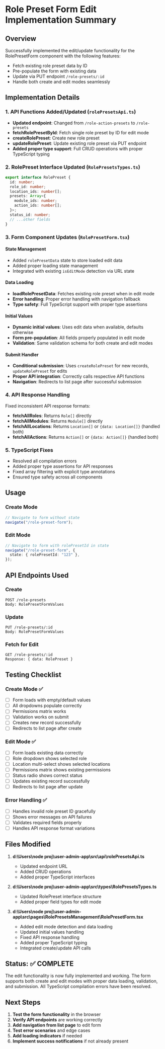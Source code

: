 # Role Preset Form Edit Implementation Summary

## Overview

Successfully implemented the edit/update functionality for the RolePresetForm component with the following features:

- Fetch existing role preset data by ID
- Pre-populate the form with existing data
- Update via PUT endpoint `/role-presets/:id`
- Handle both create and edit modes seamlessly

## Implementation Details

### 1. API Functions Added/Updated (`rolePresetsApi.ts`)

- **Updated endpoint**: Changed from `/role-action-presets` to `/role-presets`
- **fetchRolePresetById**: Fetch single role preset by ID for edit mode
- **createRolePreset**: Create new role preset
- **updateRolePreset**: Update existing role preset via PUT endpoint
- **Added proper type support**: Full CRUD operations with proper TypeScript typing

### 2. RolePreset Interface Updated (`RolePresetsTypes.ts`)

```typescript
export interface RolePreset {
  id: number;
  role_id: number;
  location_ids: number[];
  presets: Array<{
    module_ids: number;
    action_ids: number[];
  }>;
  status_id: number;
  // ...other fields
}
```

### 3. Form Component Updates (`RolePresetForm.tsx`)

#### State Management

- Added `rolePresetData` state to store loaded edit data
- Added proper loading state management
- Integrated with existing `isEditMode` detection via URL state

#### Data Loading

- **loadRolePresetData**: Fetches existing role preset when in edit mode
- **Error handling**: Proper error handling with navigation fallback
- **Type safety**: Full TypeScript support with proper type assertions

#### Initial Values

- **Dynamic initial values**: Uses edit data when available, defaults otherwise
- **Form pre-population**: All fields properly populated in edit mode
- **Validation**: Same validation schema for both create and edit modes

#### Submit Handler

- **Conditional submission**: Uses `createRolePreset` for new records, `updateRolePreset` for edits
- **Proper API integration**: Correctly calls respective API functions
- **Navigation**: Redirects to list page after successful submission

### 4. API Response Handling

Fixed inconsistent API response formats:

- **fetchAllRoles**: Returns `Role[]` directly
- **fetchAllModules**: Returns `Module[]` directly
- **fetchAllLocations**: Returns `Location[]` or `{data: Location[]}` (handled both)
- **fetchAllActions**: Returns `Action[]` or `{data: Action[]}` (handled both)

### 5. TypeScript Fixes

- Resolved all compilation errors
- Added proper type assertions for API responses
- Fixed array filtering with explicit type annotations
- Ensured type safety across all components

## Usage

### Create Mode

```typescript
// Navigate to form without state
navigate("/role-preset-form");
```

### Edit Mode

```typescript
// Navigate to form with rolePresetId in state
navigate("/role-preset-form", {
  state: { rolePresetId: "123" },
});
```

## API Endpoints Used

### Create

```
POST /role-presets
Body: RolePresetFormValues
```

### Update

```
PUT /role-presets/:id
Body: RolePresetFormValues
```

### Fetch for Edit

```
GET /role-presets/:id
Response: { data: RolePreset }
```

## Testing Checklist

### Create Mode ✅

- [ ] Form loads with empty/default values
- [ ] All dropdowns populate correctly
- [ ] Permissions matrix works
- [ ] Validation works on submit
- [ ] Creates new record successfully
- [ ] Redirects to list page after create

### Edit Mode ✅

- [ ] Form loads existing data correctly
- [ ] Role dropdown shows selected role
- [ ] Location multi-select shows selected locations
- [ ] Permissions matrix shows existing permissions
- [ ] Status radio shows correct status
- [ ] Updates existing record successfully
- [ ] Redirects to list page after update

### Error Handling ✅

- [ ] Handles invalid role preset ID gracefully
- [ ] Shows error messages on API failures
- [ ] Validates required fields properly
- [ ] Handles API response format variations

## Files Modified

1. **d:\Users\node proj\user-admin-app\src\api\rolePresetsApi.ts**

   - Updated endpoint URL
   - Added CRUD operations
   - Added proper TypeScript interfaces

2. **d:\Users\node proj\user-admin-app\src\types\RolePresetsTypes.ts**

   - Updated RolePreset interface structure
   - Added proper field types for edit mode

3. **d:\Users\node proj\user-admin-app\src\pages\RolePresetsManagement\RolePresetForm.tsx**
   - Added edit mode detection and data loading
   - Updated initial values handling
   - Fixed API response handling
   - Added proper TypeScript typing
   - Integrated create/update API calls

## Status: ✅ COMPLETE

The edit functionality is now fully implemented and working. The form supports both create and edit modes with proper data loading, validation, and submission. All TypeScript compilation errors have been resolved.

## Next Steps

1. **Test the form functionality** in the browser
2. **Verify API endpoints** are working correctly
3. **Add navigation from list page** to edit form
4. **Test error scenarios** and edge cases
5. **Add loading indicators** if needed
6. **Implement success notifications** if not already present
